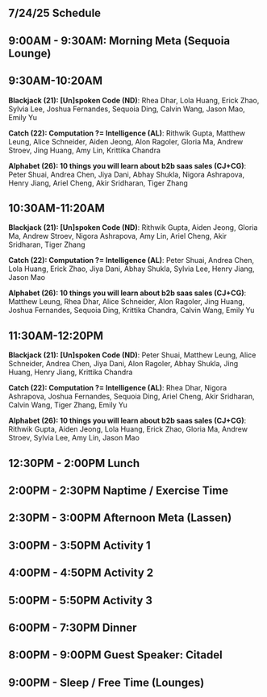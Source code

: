 ## 7/24/25 Schedule

## 9:00AM - 9:30AM: Morning Meta (Sequoia Lounge)
## 9:30AM-10:20AM

**Blackjack (21): [Un]spoken Code (ND)**: Rhea Dhar, Lola Huang, Erick Zhao, Sylvia Lee, Joshua Fernandes, Sequoia Ding, Calvin Wang, Jason Mao, Emily Yu

**Catch (22): Computation ?= Intelligence (AL)**: Rithwik Gupta, Matthew Leung, Alice Schneider, Aiden Jeong, Alon Ragoler, Gloria Ma, Andrew Stroev, Jing Huang, Amy Lin, Krittika Chandra

**Alphabet (26): 10 things you will learn about b2b saas sales (CJ+CG)**: Peter Shuai, Andrea Chen, Jiya Dani, Abhay Shukla, Nigora Ashrapova, Henry Jiang, Ariel Cheng, Akir Sridharan, Tiger Zhang

## 10:30AM-11:20AM

**Blackjack (21): [Un]spoken Code (ND)**: Rithwik Gupta, Aiden Jeong, Gloria Ma, Andrew Stroev, Nigora Ashrapova, Amy Lin, Ariel Cheng, Akir Sridharan, Tiger Zhang

**Catch (22): Computation ?= Intelligence (AL)**: Peter Shuai, Andrea Chen, Lola Huang, Erick Zhao, Jiya Dani, Abhay Shukla, Sylvia Lee, Henry Jiang, Jason Mao

**Alphabet (26): 10 things you will learn about b2b saas sales (CJ+CG)**: Matthew Leung, Rhea Dhar, Alice Schneider, Alon Ragoler, Jing Huang, Joshua Fernandes, Sequoia Ding, Krittika Chandra, Calvin Wang, Emily Yu

## 11:30AM-12:20PM

**Blackjack (21): [Un]spoken Code (ND)**: Peter Shuai, Matthew Leung, Alice Schneider, Andrea Chen, Jiya Dani, Alon Ragoler, Abhay Shukla, Jing Huang, Henry Jiang, Krittika Chandra

**Catch (22): Computation ?= Intelligence (AL)**: Rhea Dhar, Nigora Ashrapova, Joshua Fernandes, Sequoia Ding, Ariel Cheng, Akir Sridharan, Calvin Wang, Tiger Zhang, Emily Yu

**Alphabet (26): 10 things you will learn about b2b saas sales (CJ+CG)**: Rithwik Gupta, Aiden Jeong, Lola Huang, Erick Zhao, Gloria Ma, Andrew Stroev, Sylvia Lee, Amy Lin, Jason Mao


## 12:30PM - 2:00PM Lunch
## 2:00PM - 2:30PM Naptime / Exercise Time
## 2:30PM - 3:00PM Afternoon Meta (Lassen)
## 3:00PM - 3:50PM Activity 1
## 4:00PM - 4:50PM Activity 2
## 5:00PM - 5:50PM Activity 3
## 6:00PM - 7:30PM Dinner
## 8:00PM - 9:00PM Guest Speaker: Citadel
## 9:00PM - Sleep / Free Time (Lounges)
